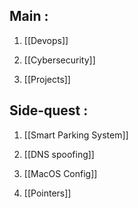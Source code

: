 
## Main :

1. [[Devops]]

2. [[Cybersecurity]]

3. [[Projects]]


## Side-quest :

1. [[Smart Parking System]]

2. [[DNS spoofing]]

3. [[MacOS Config]]

4. [[Pointers]]




